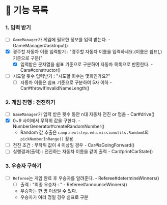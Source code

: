 # 🚀 기능 목록


### 1. 입력 받기
- [ ] `GameManager`가 게임에 필요한 정보를 입력 받는다. - GameManager#askInput()
- [x] 경주할 자동차 이름 입력받기 : "경주할 자동차 이름을 입력하세요.(이름은 쉼표(,) 기준으로 구분)"
  - [x] 입력받은 문자열을 쉼표 기준으로 구분하여 자동차 목록으로 반환한다. - Cars#constructor()
- [ ] 시도할 횟수 입력받기 : "시도할 회수는 몇회인가요?"
  - [ ] 자동차 이름은 쉼표 기준으로 구분하여 5자 이하 - Car#throwIfInvalidNameLength()

### 2. 게임 진행 : 전진하기
- [ ] `GameManager`가 입력 받은 횟수 동안 n대 자동차 전진 or 멈춤 - Car#drive()
- [x] 0~9 사이에서 무작위 값을 구한다. - NumberGenerator#createRandomNumber()
  - Random 값 추출은 `camp.nextstep.edu.missionutils.Random`s의 `pickNumberInRange()` 활용
- [ ] 전진 조건 : 무작위 값이 4 이상일 경우 - Car#isGoingForward()
- [ ] 실행결과(출력) : 전진하는 자동차 이름을 같이 출력 - Car#printCarState()

### 3. 우승자 구하기
- [ ] `Referee`는 게임 완료 후 우승자를 알려준다. - Referee#determineWinners()
  - [ ] 출력 : "최종 우승자 : " - Referee#announceWinners()
  - 우승자는 한 명 이상일 수 있다.
  - 우승자가 여러 명일 경우 쉼표로 구분